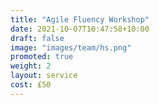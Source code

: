 ```yaml
---
title: "Agile Fluency Workshop"
date: 2021-10-07T10:47:58+10:00
draft: false
image: "images/team/hs.png"
promoted: true
weight: 2
layout: service
cost: £50
---
```



